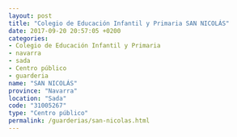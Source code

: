 ```yaml
---
layout: post
title: "Colegio de Educación Infantil y Primaria SAN NICOLÁS"
date: 2017-09-20 20:57:05 +0200
categories:
- Colegio de Educación Infantil y Primaria
- navarra
- sada
- Centro público
- guarderia
name: "SAN NICOLÁS"
province: "Navarra"
location: "Sada"
code: "31005267"
type: "Centro público"
permalink: /guarderias/san-nicolas.html
---
```

